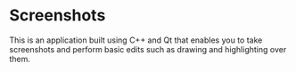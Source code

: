 # Screenshots
This is an application built using C++ and Qt that enables you to take screenshots and perform basic edits such as drawing and highlighting over them.
